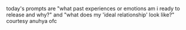 today's prompts are "what past experiences or emotions am i ready to release and why?" and "what does my 'ideal relationship' look like?" courtesy anuhya ofc